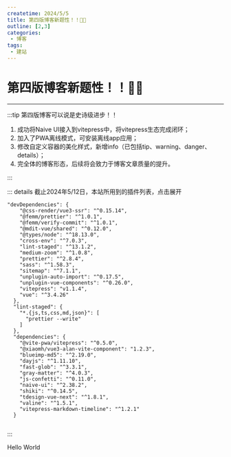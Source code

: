 ```yaml
---
createtime: 2024/5/5
title: 第四版博客新题性！！🎉🎉
outline: [2,3]
categories:
 - 博客
tags:
 - 建站
---
```

# 第四版博客新题性！！🎉🎉

---

:::tip  第四版博客可以说是史诗级进步！！



1. 成功将Naive UI接入到vitepress中，将vitepress生态完成闭环；
2. 加入了PWA离线模式，可安装离线app应用；
3. 修改自定义容器的美化样式，新增info（已包括tip、warning、danger、details）；
4. 完全体的博客形态，后续将会致力于博客文章质量的提升。

:::

::: details 截止2024年5/12日，本站所用到的插件列表，点击展开
```ts:no-line-numbers
"devDependencies": {
    "@css-render/vue3-ssr": "^0.15.14",
    "@femm/prettier": "^1.0.1",
    "@femm/verify-commit": "^1.0.1",
    "@mdit-vue/shared": "^0.12.0",
    "@types/node": "^18.13.0",
    "cross-env": "^7.0.3",
    "lint-staged": "^13.1.2",
    "medium-zoom": "^1.0.8",
    "prettier": "^2.8.4",
    "sass": "^1.58.3",
    "sitemap": "^7.1.1",
    "unplugin-auto-import": "^0.17.5",
    "unplugin-vue-components": "^0.26.0",
    "vitepress": "v1.1.4",
    "vue": "^3.4.26"
  },
  "lint-staged": {
    "*.{js,ts,css,md,json}": [
      "prettier --write"
    ]
  },
  "dependencies": {
    "@vite-pwa/vitepress": "^0.5.0",
    "@xiaomh/vue3-alan-vite-component": "1.2.3",
    "blueimp-md5": "^2.19.0",
    "dayjs": "^1.11.10",
    "fast-glob": "^3.3.1",
    "gray-matter": "^4.0.3",
    "js-confetti": "^0.11.0",
    "naive-ui": "^2.38.2",
    "shiki": "^0.14.5",
    "tdesign-vue-next": "^1.8.1",
    "valine": "^1.5.1",
    "vitepress-markdown-timeline": "^1.2.1"
  }


```
:::

<script setup>
// import { NButton,NBackTop } from 'naive-ui'
</script>

<NButton>Hello World</NButton>
<!-- <NBackTop :right="100" /> -->

